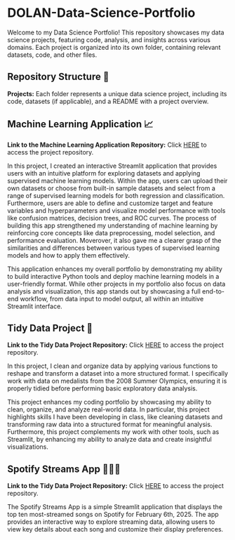 # DOLAN-Data-Science-Portfolio

Welcome to my Data Science Portfolio! This repository showcases my data science projects, featuring code, analysis, and insights across various domains. Each project is organized into its own folder, containing relevant datasets, code, and other files.

## Repository Structure 📂 
**Projects:** Each folder represents a unique data science project, including its code, datasets (if applicable), and a README with a project overview.  

## Machine Learning Application 📈
 **Link to the Machine Learning Application Repository:** Click [HERE](https://github.com/pdolan32/DOLAN-Data-Science-Portfolio/tree/main/MLStreamlitApp) to access the project repository.

In this project, I created an interactive Streamlit application that provides users with an intuitive platform for exploring datasets and applying supervised machine learning models. Within the app, users can upload their own datasets or choose from built-in sample datasets and select from a range of supervised learning models for both regression and classification. Furthermore, users are able to define and customize target and feature variables and hyperparameters and visualize model performance with tools like confusion matrices, decision trees, and ROC curves. The process of building this app strengthened my understanding of machine learning by reinforcing core concepts like data preprocessing, model selection, and performance evaluation. Moverover, it also gave me a clearer grasp of the similarities and differences between various types of supervised learning models and how to apply them effectively.

This application enhances my overall portfolio by demonstrating my ability to build interactive Python tools and deploy machine learning models in a user-friendly format. While other projects in my portfolio also focus on data analysis and visualization, this app stands out by showcasing a full end-to-end workflow, from data input to model output, all within an intuitive Streamlit interface.

## Tidy Data Project 🧼
 **Link to the Tidy Data Project Repository:** Click [HERE](https://github.com/pdolan32/DOLAN-Data-Science-Portfolio/tree/main/TidyData-Project) to access the project repository.

In this project, I clean and organize data by applying various functions to reshape and transform a dataset into a more structured format. I specifically work with data on medalists from the 2008 Summer Olympics, ensuring it is properly tidied before performing basic exploratory data analysis.

This project enhances my coding portfolio by showcasing my ability to clean, organize, and analyze real-world data. In particular, this project highlights skills I have been developing in class, like cleaning datasets and transforming raw data into a structured format for meaningful analysis. Furthermore, this project complements my work with other tools, such as Streamlit, by enhancing my ability to analyze data and create insightful visualizations.

## Spotify Streams App 🎸🥁🎶

**Link to the Tidy Data Project Repository:** Click [HERE](https://github.com/pdolan32/DOLAN-Data-Science-Portfolio/tree/main/basic_streamlit_app) to access the project repository.

The Spotify Streams App is a simple Streamlit application that displays the top ten most-streamed songs on Spotify for February 6th, 2025. The app provides an interactive way to explore streaming data, allowing users to view key details about each song and customize their display preferences.
